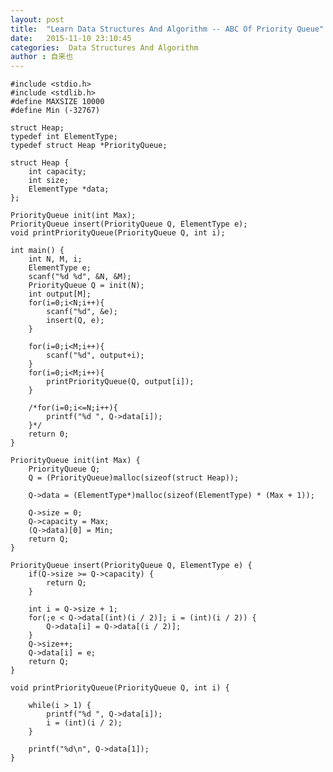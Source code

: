 ```yaml
---
layout: post
title:  "Learn Data Structures And Algorithm -- ABC Of Priority Queue"
date:   2015-11-10 23:10:45
categories:  Data Structures And Algorithm
author : 自来也
---
```



	#include <stdio.h>
	#include <stdlib.h>
	#define MAXSIZE 10000
	#define Min (-32767)

	struct Heap;
	typedef int ElementType;
	typedef struct Heap *PriorityQueue;

	struct Heap {
	    int capacity;
	    int size;
	    ElementType *data;
	};

	PriorityQueue init(int Max);
	PriorityQueue insert(PriorityQueue Q, ElementType e);
	void printPriorityQueue(PriorityQueue Q, int i);

	int main() {
	    int N, M, i;
	    ElementType e;
	    scanf("%d %d", &N, &M);
	    PriorityQueue Q = init(N);
	    int output[M];
	    for(i=0;i<N;i++){
	        scanf("%d", &e);
	        insert(Q, e);
	    }
	    
	    for(i=0;i<M;i++){
	        scanf("%d", output+i);   
	    }
	    for(i=0;i<M;i++){
	        printPriorityQueue(Q, output[i]);
	    }
	    
	    /*for(i=0;i<=N;i++){
	        printf("%d ", Q->data[i]);    
	    }*/
	    return 0;
	}

	PriorityQueue init(int Max) {
	    PriorityQueue Q;
	    Q = (PriorityQueue)malloc(sizeof(struct Heap));
	    
	    Q->data = (ElementType*)malloc(sizeof(ElementType) * (Max + 1));
	    
	    Q->size = 0;
	    Q->capacity = Max;
	    (Q->data)[0] = Min;
	    return Q;
	}

	PriorityQueue insert(PriorityQueue Q, ElementType e) {
	    if(Q->size >= Q->capacity) {
	        return Q;   
	    }
	    
	    int i = Q->size + 1;
	    for(;e < Q->data[(int)(i / 2)]; i = (int)(i / 2)) {
	        Q->data[i] = Q->data[(i / 2)];
	    }
	    Q->size++;
	    Q->data[i] = e;
	    return Q;
	}

	void printPriorityQueue(PriorityQueue Q, int i) {
	    
	    while(i > 1) {
	        printf("%d ", Q->data[i]);
	        i = (int)(i / 2);   
	    }
	    
	    printf("%d\n", Q->data[1]);
	}
